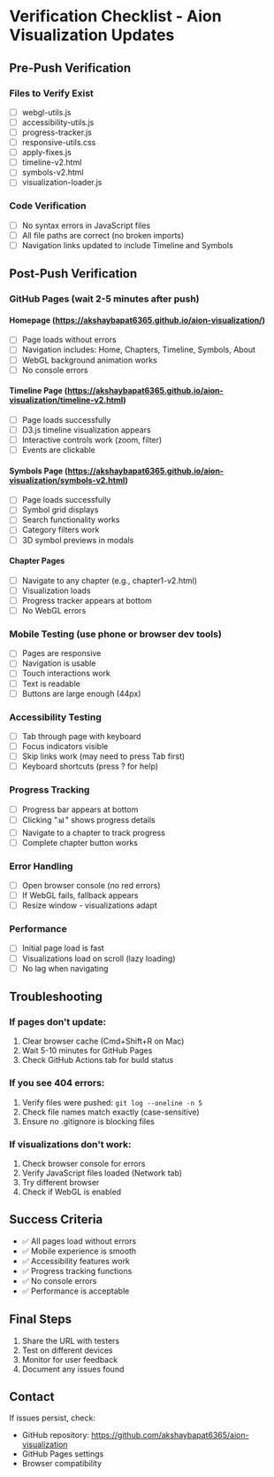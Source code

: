 # Verification Checklist - Aion Visualization Updates

## Pre-Push Verification

### Files to Verify Exist
- [ ] webgl-utils.js
- [ ] accessibility-utils.js
- [ ] progress-tracker.js
- [ ] responsive-utils.css
- [ ] apply-fixes.js
- [ ] timeline-v2.html
- [ ] symbols-v2.html
- [ ] visualization-loader.js

### Code Verification
- [ ] No syntax errors in JavaScript files
- [ ] All file paths are correct (no broken imports)
- [ ] Navigation links updated to include Timeline and Symbols

## Post-Push Verification

### GitHub Pages (wait 2-5 minutes after push)

#### Homepage (https://akshaybapat6365.github.io/aion-visualization/)
- [ ] Page loads without errors
- [ ] Navigation includes: Home, Chapters, Timeline, Symbols, About
- [ ] WebGL background animation works
- [ ] No console errors

#### Timeline Page (https://akshaybapat6365.github.io/aion-visualization/timeline-v2.html)
- [ ] Page loads successfully
- [ ] D3.js timeline visualization appears
- [ ] Interactive controls work (zoom, filter)
- [ ] Events are clickable

#### Symbols Page (https://akshaybapat6365.github.io/aion-visualization/symbols-v2.html)
- [ ] Page loads successfully
- [ ] Symbol grid displays
- [ ] Search functionality works
- [ ] Category filters work
- [ ] 3D symbol previews in modals

#### Chapter Pages
- [ ] Navigate to any chapter (e.g., chapter1-v2.html)
- [ ] Visualization loads
- [ ] Progress tracker appears at bottom
- [ ] No WebGL errors

### Mobile Testing (use phone or browser dev tools)
- [ ] Pages are responsive
- [ ] Navigation is usable
- [ ] Touch interactions work
- [ ] Text is readable
- [ ] Buttons are large enough (44px)

### Accessibility Testing
- [ ] Tab through page with keyboard
- [ ] Focus indicators visible
- [ ] Skip links work (may need to press Tab first)
- [ ] Keyboard shortcuts (press ? for help)

### Progress Tracking
- [ ] Progress bar appears at bottom
- [ ] Clicking "📊" shows progress details
- [ ] Navigate to a chapter to track progress
- [ ] Complete chapter button works

### Error Handling
- [ ] Open browser console (no red errors)
- [ ] If WebGL fails, fallback appears
- [ ] Resize window - visualizations adapt

### Performance
- [ ] Initial page load is fast
- [ ] Visualizations load on scroll (lazy loading)
- [ ] No lag when navigating

## Troubleshooting

### If pages don't update:
1. Clear browser cache (Cmd+Shift+R on Mac)
2. Wait 5-10 minutes for GitHub Pages
3. Check GitHub Actions tab for build status

### If you see 404 errors:
1. Verify files were pushed: `git log --oneline -n 5`
2. Check file names match exactly (case-sensitive)
3. Ensure no .gitignore is blocking files

### If visualizations don't work:
1. Check browser console for errors
2. Verify JavaScript files loaded (Network tab)
3. Try different browser
4. Check if WebGL is enabled

## Success Criteria
- ✅ All pages load without errors
- ✅ Mobile experience is smooth
- ✅ Accessibility features work
- ✅ Progress tracking functions
- ✅ No console errors
- ✅ Performance is acceptable

## Final Steps
1. Share the URL with testers
2. Test on different devices
3. Monitor for user feedback
4. Document any issues found

## Contact
If issues persist, check:
- GitHub repository: https://github.com/akshaybapat6365/aion-visualization
- GitHub Pages settings
- Browser compatibility